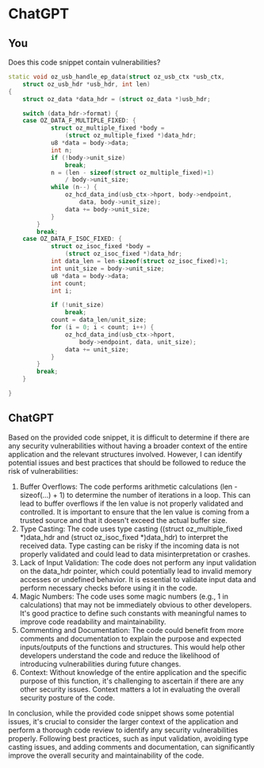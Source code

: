 # ChatGPT

## You
Does this code snippet contain vulnerabilities?
```cpp
static void oz_usb_handle_ep_data(struct oz_usb_ctx *usb_ctx,
	struct oz_usb_hdr *usb_hdr, int len)
{
	struct oz_data *data_hdr = (struct oz_data *)usb_hdr;

	switch (data_hdr->format) {
	case OZ_DATA_F_MULTIPLE_FIXED: {
			struct oz_multiple_fixed *body =
				(struct oz_multiple_fixed *)data_hdr;
			u8 *data = body->data;
			int n;
			if (!body->unit_size)
				break;
			n = (len - sizeof(struct oz_multiple_fixed)+1)
				/ body->unit_size;
			while (n--) {
				oz_hcd_data_ind(usb_ctx->hport, body->endpoint,
					data, body->unit_size);
				data += body->unit_size;
			}
		}
		break;
	case OZ_DATA_F_ISOC_FIXED: {
			struct oz_isoc_fixed *body =
				(struct oz_isoc_fixed *)data_hdr;
			int data_len = len-sizeof(struct oz_isoc_fixed)+1;
			int unit_size = body->unit_size;
			u8 *data = body->data;
			int count;
			int i;

			if (!unit_size)
				break;
			count = data_len/unit_size;
			for (i = 0; i < count; i++) {
				oz_hcd_data_ind(usb_ctx->hport,
					body->endpoint, data, unit_size);
				data += unit_size;
			}
		}
		break;
	}

}
```

## ChatGPT
Based on the provided code snippet, it is difficult to determine if there are any security vulnerabilities without having a broader context of the entire application and the relevant structures involved. However, I can identify potential issues and best practices that should be followed to reduce the risk of vulnerabilities:

1. Buffer Overflows: The code performs arithmetic calculations (len - sizeof(...) + 1) to determine the number of iterations in a loop. This can lead to buffer overflows if the len value is not properly validated and controlled. It is important to ensure that the len value is coming from a trusted source and that it doesn't exceed the actual buffer size.
2. Type Casting: The code uses type casting ((struct oz_multiple_fixed *)data_hdr and (struct oz_isoc_fixed *)data_hdr) to interpret the received data. Type casting can be risky if the incoming data is not properly validated and could lead to data misinterpretation or crashes.
3. Lack of Input Validation: The code does not perform any input validation on the data_hdr pointer, which could potentially lead to invalid memory accesses or undefined behavior. It is essential to validate input data and perform necessary checks before using it in the code.
4. Magic Numbers: The code uses some magic numbers (e.g., 1 in calculations) that may not be immediately obvious to other developers. It's good practice to define such constants with meaningful names to improve code readability and maintainability.
5. Commenting and Documentation: The code could benefit from more comments and documentation to explain the purpose and expected inputs/outputs of the functions and structures. This would help other developers understand the code and reduce the likelihood of introducing vulnerabilities during future changes.
6. Context: Without knowledge of the entire application and the specific purpose of this function, it's challenging to ascertain if there are any other security issues. Context matters a lot in evaluating the overall security posture of the code.

In conclusion, while the provided code snippet shows some potential issues, it's crucial to consider the larger context of the application and perform a thorough code review to identify any security vulnerabilities properly. Following best practices, such as input validation, avoiding type casting issues, and adding comments and documentation, can significantly improve the overall security and maintainability of the code.

